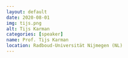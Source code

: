 ```yaml
---
layout: default
date: 2020-08-01
img: tijs.png
alt: Tijs Karman
categories: [speaker]
name: Prof. Tijs Karman
location: Radboud-Universität Nijmegen (NL)
---
```

